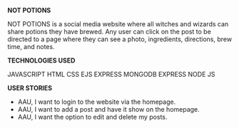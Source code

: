 **NOT POTIONS**

NOT POTIONS is a social media website where all witches and wizards can share  potions they have brewed. Any user can click on the post to be directed to a page where they can see a photo, ingredients, directions, brew time, and notes. 

**TECHNOLOGIES USED**

JAVASCRIPT 
HTML
CSS
EJS
EXPRESS
MONGODB
EXPRESS
NODE JS 

**USER STORIES**

* AAU, I want to login to the website via the homepage. 
* AAU, I want to add a post and have it show on the homepage.
* AAU, I want the option to edit and delete my posts. 




